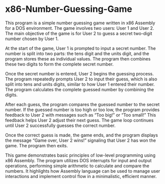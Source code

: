 # x86-Number-Guessing-Game
This program is a simple number guessing game written in x86 Assembly for a DOS environment. The game involves two users: User 1 and User 2. The main objective of the game is for User 2 to guess a secret two-digit number chosen by User 1.

At the start of the game, User 1 is prompted to input a secret number. The number is split into two parts: the tens digit and the units digit, and the program stores these as individual values. The program then combines these two digits to form the complete secret number.

Once the secret number is entered, User 2 begins the guessing process. The program repeatedly prompts User 2 to input their guess, which is also split into tens and units digits, similar to how User 1 entered their number. The program calculates the complete guessed number by combining the digits.

After each guess, the program compares the guessed number to the secret number. If the guessed number is too high or too low, the program provides feedback to User 2 with messages such as “Too big!” or “Too small!” This feedback helps User 2 adjust their next guess. The game loop continues until User 2 successfully guesses the correct number.

Once the correct guess is made, the game ends, and the program displays the message “Game over, User 2 wins!” signaling that User 2 has won the game. The program then exits.

This game demonstrates basic principles of low-level programming using x86 Assembly. The program utilizes DOS interrupts for input and output operations, performing simple arithmetic to calculate and compare the numbers. It highlights how Assembly language can be used to manage user interactions and implement control flow in a minimalistic, efficient manner.
